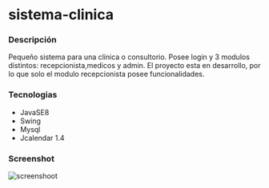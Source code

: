 # sistema-clinica


### Descripción
Pequeño sistema para una clínica o consultorio. Posee login y 3 modulos distintos: recepcionista,medicos y admin. El proyecto esta en 
desarrollo, por lo que solo el modulo recepcionista posee funcionalidades.

### Tecnologias
* JavaSE8
* Swing
* Mysql
* Jcalendar 1.4

### Screenshot
![screenshoot](https://ibb.co/cv7cnkY)
